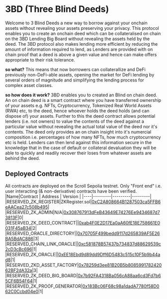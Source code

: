 # 3BD (Three Blind Deeds)
Welcome to 3 Blind Deeds a new way to borrow against your onchain assets without revealing your assets preserving your privacy.
This protocol enables you to create an onchain deed which can be collateralised on chain on the 3BD Lending Big Board without revealing the
assets held by the deed. The 3BD protocol also makes lending more efficient by reducing the amount of information required to lend, as Lenders 
are provided with on chain proof that a deed is above a given value and hence can make offers appropriate to their risk tolerance. 

**so what?**
This means that now borrowers can collaterallize and DeFi previously non-DeFi-able assets, opening the market for DeFi lending by several orders of magnitude and simplifying the lending process for complex asset classes. 

**so how does it work?** 
3BD enables you to created an Blind on chain deed. An on chain deed is a smart contract where you have transferred ownership of your assets e.g. 
NFTs, Cryptocurrency, Tokenized Real World Assets (RWA) etc, to the deed, hence whoever holds the deed holds (and can dispose of) your assets. 
Further to this the deed contract allows potential lenders (i.e. not owners) to value the contents of the deed against a particular value 
without revealing the actual total value of the deed nor it's contents. The deed only provides an on chain insight into it's numercial 
composition i.e. percentages of how many NFTs, how much cryptocurrency etc is held. Lenders can then lend against this information secure in the 
knowledge that in the case of default or collateral devaluation they will be able to quickly and readily recover their loses  from whatever 
assets are behind the deed.


## Deployed Contracts
All contracts are deployed on the Scroll Sepolia testnet. Only "Front end" i.e. user interacting (& non-derivative) contracts have been verified. 
|Name|Contract | Address | Version |
|----|---------|---------|---------|
|RESERVED_ZK_REGISTER|ZKRegister.sol|[0xC2A808664B1287503ca5FFB6eAACea27c508b495](https://sepolia.scrollscan.dev/address/0xC2A808664B1287503ca5FFB6eAACea27c508b495#code)|
|RESERVED_ZK_ADMIN|N/A|[0x308767913dFeB43649E74276Ee9434687d73813F](https://sepolia.scrollscan.dev/address/0x308767913dFeB43649E74276Ee9434687d73813F#code)|0|
|RESERVED_ZK_DEED_CONTRACT||[0xab4F0E2D17Ea0aA60fE18E758661E0031F45aB34](https://sepolia.scrollscan.dev/address/0xab4F0E2D17Ea0aA60fE18E758661E0031F45aB34#code)|2|
|RESERVED_ORACLE_DIRECTORY||[0x70705F499bedd9117d265839AF5E26BA5BdAC886](https://sepolia.scrollscan.dev/address/0x70705F499bedd9117d265839AF5E26BA5BdAC886#code)|3|
|RESERVED_CHAIN_LINK_ORACLE||[0xc581878B57437b734837d88629539c2cD3cBc696](https://sepolia.scrollscan.dev/address/0xc581878B57437b734837d88629539c2cD3cBc696#code)|1|
|RESERVED_ZK_ORACLE||[0xEE18Ebd9d89dd9Dff6D5483c515c10F5b9b44ad8](https://sepolia.scrollscan.dev/address/0xEE18Ebd9d89dd9Dff6D5483c515c10F5b9b44ad8#code)|1|
|RESERVED_ZKD_ASSET_FACTORY|[0x78259d3ee81B20B5b808599178242062BF2dA32a](https://sepolia.scrollscan.dev/address/0x78259d3ee81B20B5b808599178242062BF2dA32a#code)|3|
|RESERVED_ZK_DEED_BIG_BOARD|[0x7b92FA4318Ba056cA88aa6cd3Fd7b65CF6B54F64](https://sepolia.scrollscan.dev/address/0x7b92FA4318Ba056cA88aa6cd3Fd7b65CF6B54F64#code)|1|
|RESERVED_ZK_PROOF_GENERATOR|[0x183Bc06F68c98a1dadA7780f58D062C0Ccbd04e0](https://sepolia.scrollscan.dev/address/0x183Bc06F68c98a1dadA7780f58D062C0Ccbd04e0#code)|1|


